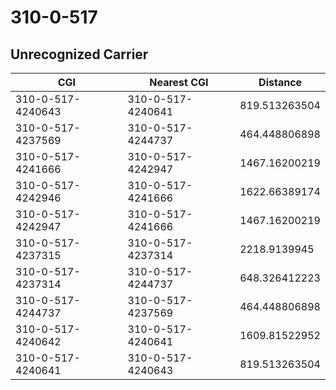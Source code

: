 # 310-0-517
## Unrecognized Carrier


| CGI | Nearest CGI | Distance |
|-----|-------------|----------|
| 310-0-517-4240643 | 310-0-517-4240641 | 819.513263504 |
| 310-0-517-4237569 | 310-0-517-4244737 | 464.448806898 |
| 310-0-517-4241666 | 310-0-517-4242947 | 1467.16200219 |
| 310-0-517-4242946 | 310-0-517-4241666 | 1622.66389174 |
| 310-0-517-4242947 | 310-0-517-4241666 | 1467.16200219 |
| 310-0-517-4237315 | 310-0-517-4237314 | 2218.9139945 |
| 310-0-517-4237314 | 310-0-517-4244737 | 648.326412223 |
| 310-0-517-4244737 | 310-0-517-4237569 | 464.448806898 |
| 310-0-517-4240642 | 310-0-517-4240641 | 1609.81522952 |
| 310-0-517-4240641 | 310-0-517-4240643 | 819.513263504 |
